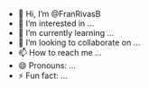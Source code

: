 - 👋 Hi, I’m @FranRivasB
- 👀 I’m interested in ...
- 🌱 I’m currently learning ...
- 💞️ I’m looking to collaborate on ...
- 📫 How to reach me ...
- 😄 Pronouns: ...
- ⚡ Fun fact: ...

<!---
FranRivasB/FranRivasB is a ✨ special ✨ repository because its `README.md` (this file) appears on your GitHub profile.
You can click the Preview link to take a look at your changes.
--->
